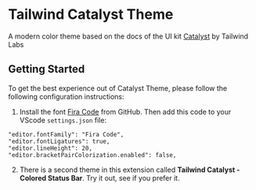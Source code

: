 # Tailwind Catalyst Theme

A modern color theme based on the docs of the UI kit [Catalyst](https://tailwindui.com/templates/catalyst) by Tailwind Labs

## Getting Started

To get the best experience out of Catalyst Theme, please follow the following configuration instructions:

1. Install the font [Fira Code](https://github.com/tonsky/FiraCode/releases/latest) from GitHub. Then add this code to your VScode `settings.json` file: 
```
"editor.fontFamily": "Fira Code",
"editor.fontLigatures": true,
"editor.lineHeight": 20,
"editor.bracketPairColorization.enabled": false,
```

2. There is a second theme in this extension called **Tailwind Catalyst - Colored Status Bar**. Try it out, see if you prefer it.
